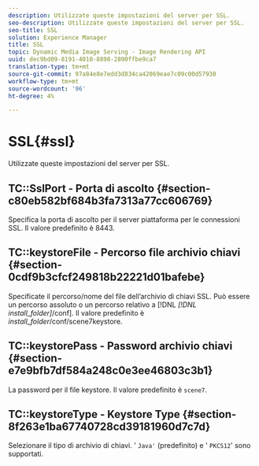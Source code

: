```yaml
---
description: Utilizzate queste impostazioni del server per SSL.
seo-description: Utilizzate queste impostazioni del server per SSL.
seo-title: SSL
solution: Experience Manager
title: SSL
topic: Dynamic Media Image Serving - Image Rendering API
uuid: dec9bd09-8191-4010-8898-2890ffbe9ca7
translation-type: tm+mt
source-git-commit: 97a84e8e7edd3d834ca42069eae7c09c00d57938
workflow-type: tm+mt
source-wordcount: '96'
ht-degree: 4%

---
```



# SSL{#ssl}

Utilizzate queste impostazioni del server per SSL.

## TC::SslPort - Porta di ascolto {#section-c80eb582bf684b3fa7313a77cc606769}

Specifica la porta di ascolto per il server piattaforma per le connessioni SSL. Il valore predefinito è 8443.

## TC::keystoreFile - Percorso file archivio chiavi {#section-0cdf9b3cfcf249818b22221d01bafebe}

Specificate il percorso/nome del file dell’archivio di chiavi SSL. Può essere un percorso assoluto o un percorso relativo a [!DNL *[!DNL install_folder]*/conf]. Il valore predefinito è *install_folder*/conf/scene7keystore.

## TC::keystorePass - Password archivio chiavi {#section-e7e9bfb7df584a248c0e3ee46803c3b1}

La password per il file keystore. Il valore predefinito è `scene7`.

## TC::keystoreType - Keystore Type {#section-8f263e1ba67740728cd39181960d7c7d}

Selezionare il tipo di archivio di chiavi. &#39; `Java'` (predefinito) e &#39; `PKCS12`&#39; sono supportati.

